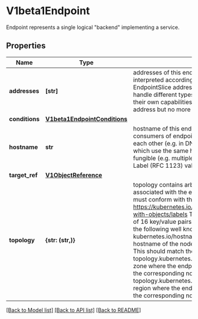 # V1beta1Endpoint

Endpoint represents a single logical \"backend\" implementing a service.

## Properties
Name | Type | Description | Notes
------------ | ------------- | ------------- | -------------
**addresses** | **[str]** | addresses of this endpoint. The contents of this field are interpreted according to the corresponding EndpointSlice addressType field. Consumers must handle different types of addresses in the context of their own capabilities. This must contain at least one address but no more than 100. | 
**conditions** | [**V1beta1EndpointConditions**](V1beta1EndpointConditions.md) |  | [optional] 
**hostname** | **str** | hostname of this endpoint. This field may be used by consumers of endpoints to distinguish endpoints from each other (e.g. in DNS names). Multiple endpoints which use the same hostname should be considered fungible (e.g. multiple A values in DNS). Must pass DNS Label (RFC 1123) validation. | [optional] 
**target_ref** | [**V1ObjectReference**](V1ObjectReference.md) |  | [optional] 
**topology** | **{str: (str,)}** | topology contains arbitrary topology information associated with the endpoint. These key/value pairs must conform with the label format. https://kubernetes.io/docs/concepts/overview/working-with-objects/labels Topology may include a maximum of 16 key/value pairs. This includes, but is not limited to the following well known keys: * kubernetes.io/hostname: the value indicates the hostname of the node   where the endpoint is located. This should match the corresponding   node label. * topology.kubernetes.io/zone: the value indicates the zone where the   endpoint is located. This should match the corresponding node label. * topology.kubernetes.io/region: the value indicates the region where the   endpoint is located. This should match the corresponding node label. | [optional] 

[[Back to Model list]](../README.md#documentation-for-models) [[Back to API list]](../README.md#documentation-for-api-endpoints) [[Back to README]](../README.md)


